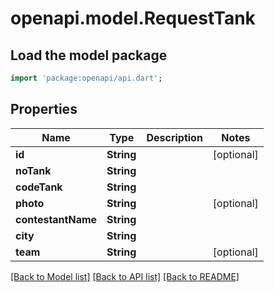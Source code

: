 # openapi.model.RequestTank

## Load the model package
```dart
import 'package:openapi/api.dart';
```

## Properties
Name | Type | Description | Notes
------------ | ------------- | ------------- | -------------
**id** | **String** |  | [optional] 
**noTank** | **String** |  | 
**codeTank** | **String** |  | 
**photo** | **String** |  | [optional] 
**contestantName** | **String** |  | 
**city** | **String** |  | 
**team** | **String** |  | [optional] 

[[Back to Model list]](../README.md#documentation-for-models) [[Back to API list]](../README.md#documentation-for-api-endpoints) [[Back to README]](../README.md)


